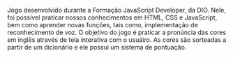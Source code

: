 Jogo desenvolvido durante a Formação JavaScript Developer, da DIO.
Nele, foi possível praticar nossos conhecimentos em HTML, CSS e JavaScript, bem como aprender novas funções, tais como, implementação de reconhecimento de voz.
O objetivo do jogo é praticar a pronúncia das cores em inglês através de tela interativa com o usuáiro. As cores são sorteadas a partir de um dicionário e ele possui um sistema de pontuação.
